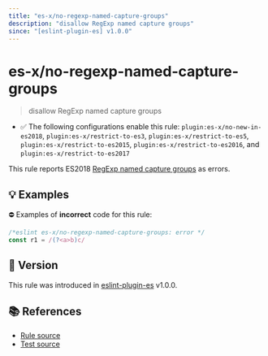 ```yaml
---
title: "es-x/no-regexp-named-capture-groups"
description: "disallow RegExp named capture groups"
since: "[eslint-plugin-es] v1.0.0"
---
```


# es-x/no-regexp-named-capture-groups
> disallow RegExp named capture groups

- ✅ The following configurations enable this rule: `plugin:es-x/no-new-in-es2018`, `plugin:es-x/restrict-to-es3`, `plugin:es-x/restrict-to-es5`, `plugin:es-x/restrict-to-es2015`, `plugin:es-x/restrict-to-es2016`, and `plugin:es-x/restrict-to-es2017`

This rule reports ES2018 [RegExp named capture groups](https://github.com/tc39/proposal-regexp-named-groups#readme) as errors.

## 💡 Examples

⛔ Examples of **incorrect** code for this rule:

<eslint-playground type="bad">

```js
/*eslint es-x/no-regexp-named-capture-groups: error */
const r1 = /(?<a>b)c/
```

</eslint-playground>

## 🚀 Version

This rule was introduced in [eslint-plugin-es] v1.0.0.

[eslint-plugin-es]: https://github.com/mysticatea/eslint-plugin-es

## 📚 References

- [Rule source](https://github.com/ota-meshi/eslint-plugin-es-x/blob/master/lib/rules/no-regexp-named-capture-groups.js)
- [Test source](https://github.com/ota-meshi/eslint-plugin-es-x/blob/master/tests/lib/rules/no-regexp-named-capture-groups.js)
